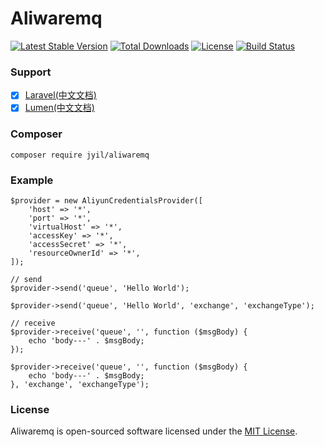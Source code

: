 # Aliwaremq

[![Latest Stable Version](https://poser.pugx.org/jyil/aliwaremq/v/stable)](https://packagist.org/packages/jyil/aliwaremq)
[![Total Downloads](https://poser.pugx.org/jyil/aliwaremq/downloads)](https://packagist.org/packages/jyil/aliwaremq)
[![License](https://poser.pugx.org/jyil/aliwaremq/license)](https://packagist.org/packages/jyil/aliwaremq)
[![Build Status](https://api.travis-ci.org/jyiL/aliwaremq.svg?branch=master)](https://travis-ci.org/jyiL/aliwaremq)


### Support

- [x] [Laravel(中文文档)](https://jyil.github.io/laravel-aliwaremq/)
- [x] [Lumen(中文文档)](#)

### Composer
    composer require jyil/aliwaremq
    
### Example
    $provider = new AliyunCredentialsProvider([
        'host' => '*',
        'port' => '*',
        'virtualHost' => '*',
        'accessKey' => '*',
        'accessSecret' => '*',
        'resourceOwnerId' => '*',
    ]);
    
    // send
    $provider->send('queue', 'Hello World');
    
    $provider->send('queue', 'Hello World', 'exchange', 'exchangeType');
    
    // receive
    $provider->receive('queue', '', function ($msgBody) {
        echo 'body---' . $msgBody;
    });
    
    $provider->receive('queue', '', function ($msgBody) {
        echo 'body---' . $msgBody;
    }, 'exchange', 'exchangeType');
    
### License

Aliwaremq is open-sourced software licensed under the [MIT License](https://github.com/medz/cors/blob/master/LICENSE).    

